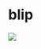 <!--
id: 19809244
link: http://tumblr.atmos.org/post/19809244/blip
slug: blip
date: Mon Nov 19 2007 20:36:57 GMT-0800 (PST)
publish: 2007-11-019
tags: 
title: blip 
-->


blip 
=====

![](http://31.media.tumblr.com/ZyX8Upfyn1zjhb78ADtBvvb1_500.jpg)

